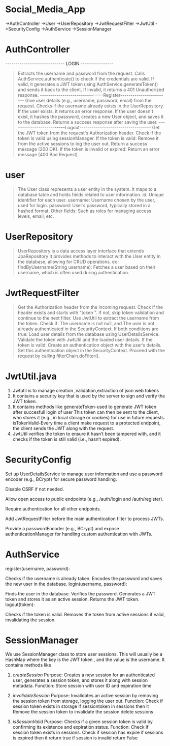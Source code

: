 # Social_Media_App
->AuthController
->User
->UserRepository
->JwtRequestFilter
->JwtUtil
->SecurityConfig
->AuthService
->SessionManager

# AuthController
 ----------------------------- LOGIN ----------------
>Extracts the username and password from the request.
>Calls AuthService.authenticate() to check if the credentials are valid.
>If valid, it generates a JWT token using AuthService.generateToken() and sends it back to the client.
>If invalid, it returns a 401 Unauthorized response.
-------------------------------Register------------------------
>Give user details (e.g., username, password, email) from the request.
>Checks if the username already exists in the UserRepository.
>If the user exists, it returns an error response.
>If the user doesn't exist, it hashes the password, creates a new User object, and saves it to the database.
>Returns a success response after saving the user.
--------------------------Logout-----------------------------------
>Get the JWT token from the request's Authorization header.
>Check if the token is valid using sessionManager.
>If the token is valid:
>Remove it from the active sessions to log the user out.
>Return a success message (200 OK).
>If the token is invalid or expired:
>Return an error message (400 Bad Request).
# user

>The User class represents a user entity in the system. It maps to a database table and holds fields related to user information.
>id: Unique identifier for each user.
>username: Username chosen by the user, used for login.
>password: User’s password, typically stored in a hashed format.
>Other fields: Such as roles for managing access levels, email, etc.
# UserRepository

>UserRepository is a data access layer interface that extends JpaRepository
>It provides methods to interact with the User entity in the database, allowing for CRUD operations.
ex : findByUsername(String username): Fetches a user based on their username, which is often used during authentication.

# JwtRequestFilter

>Get the Authorization header from the incoming request.
>Check if the header exists and starts with "token ".
>If not, skip token validation and continue to the next filter.
>Use JwtUtil to extract the username from the token.
  Check if:
        The username is not null, and
        The user is not already authenticated in the SecurityContext.
>If both conditions are true:
>Load user details from the database using UserDetailsService.
>Validate the token with JwtUtil and the loaded user details.
>If the token is valid:
    Create an authentication object with the user’s details.
    Set this authentication object in the SecurityContext.
>Proceed with the request by calling filterChain.doFilter().
# JwtUtil.java
1. Jwtutil is to manage creation ,validation,extraction of json web tokens
2. It contains a security key that is used by the server to sign and verify the JWT token.
3. It contains methods like
generateToken-used to generate JWT token after succesfull login of user This token can then be sent to the client, who stores it (e.g., in local storage or cookies) for use in future requests.
isTokenValid-Every time a client make request to a protected endpoint, the client sends the JWT along with the request.
4. JwtUtil verifies the token to ensure it hasn’t been tampered with, and it checks if the token is still valid (i.e., hasn’t expired).

# SecurityConfig

Set up UserDetailsService to manage user information and use a password encoder (e.g., BCrypt) for secure password handling.

Disable CSRF if not needed.

Allow open access to public endpoints (e.g., /auth/login and /auth/register).

Require authentication for all other endpoints.

Add JwtRequestFilter before the main authentication filter to process JWTs.

Provide a passwordEncoder (e.g., BCrypt) and expose authenticationManager for handling custom authentication with JWTs.

# AuthService

register(username, password):

Checks if the username is already taken.
Encodes the password and saves the new user in the database.
login(username, password):

Finds the user in the database.
Verifies the password.
Generates a JWT token and stores it as an active session.
Returns the JWT token.
logout(token):

Checks if the token is valid.
Removes the token from active sessions if valid, invalidating the session.

# SessionManager

We use SessionManager class to store user sessions. This will usually be a HashMap where the key is the JWT token , and the value is the username.
It contains methods like
1. *createSession*
Purpose:
Creates a new session for an authenticated user, generates a session token, and stores it along with session metadata.
Function: 
Store session with user ID and expiration time

2. *invalidateSession*
Purpose:
Invalidates an active session by removing the session token from storage, logging the user out.
Function: 
Check if session token exists in storage if sessiontoken in sessions then it Remove the session token to invalidate the session delete sessions

3. *isSessionValid*
Purpose:
Checks if a given session token is valid by confirming its existence and expiration status.
Function: 
 Check if session token exists in sessions. Check if session has expire if sessions is expired then it return true
 if session is invalid return False